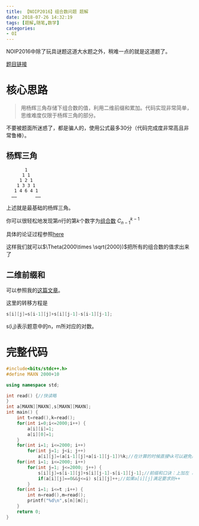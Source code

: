 ```yaml
---
title: 【NOIP2016】组合数问题 题解
date: 2018-07-26 14:32:19
tags: [题解,随笔,数学]
categories:
- OI   
---
```




NOIP2016中除了玩具谜题这道大水题之外，稍难一点的就是这道题了。

<!--more-->

[题目链接](https://www.luogu.org/problemnew/show/P2822)

# 核心思路

> 用杨辉三角存储下组合数的值，利用二维前缀和累加。代码实现非常简单，思维难度仅限于杨辉三角的部分。

不要被题面所迷惑了，都是骗人的，使用公式最多30分（代码完成度非常高且非常鲁棒）。

## 杨辉三角

```
       1
      1 1
     1 2 1
    1 3 3 1
   1 4 6 4 1
  ……       ……
```

上述就是最基础的杨辉三角。

你可以很轻松地发现第$n$行的第$k$个数字为[组合数](https://zh.wikipedia.org/wiki/%E7%BB%84%E5%90%88%E6%95%B0) $C^{k-1}_{n-1}$

具体的论证过程参照[here](https://zh.wikipedia.org/wiki/%E6%9D%A8%E8%BE%89%E4%B8%89%E8%A7%92%E5%BD%A2)

这样我们就可以$\Theta(2000\times \sqrt{2000})$把所有的组合数的值求出来了



## 二维前缀和

可以参照我的[这篇文章](https://www.micdz.cn/article/basic-ds/)。

这里的转移方程是

```cpp
s[i][j]=s[i-1][j]+s[i][j-1]-s[i-1][j-1];
```

s(i,j)表示题意中的n，m所对应的对数。



# 完整代码

```cpp
#include<bits/stdc++.h>
#define MAXN 2000+10

using namespace std;

int read() {//快读略
}
int a[MAXN][MAXN],s[MAXN][MAXN];
int main() {
    int t=read(),k=read();
    for(int i=0;i<=2000;i++) {
        a[i][i]=1;
        a[i][0]=1;
    }
    for(int i=1; i<=2000; i++)
        for(int j=1; j<i; j++)
            a[i][j]=(a[i-1][j]+a[i-1][j-1])%k;//在计算的时候直接%k可以避免后面无效的重复计算
    for(int i=1; i<=2000; i++)
        for(int j=1; j<=2000; j++) {
            s[i][j]=s[i-1][j]+s[i][j-1]-s[i-1][j-1];//前缀和口诀：上加左 减左上 加自己
            if(a[i][j]==0&&j<=i) s[i][j]++;//如果a[i][j]满足要求则++
        }
    for(int i=1; i<=t ;i++) {
        int n=read(),m=read();
        printf("%d\n",s[n][m]);
    }
    return 0;
}
```


